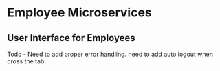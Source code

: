 # Employee Microservices 
## User Interface for Employees

Todo -
Need to add proper error handling.
need to add auto logout when cross the tab.